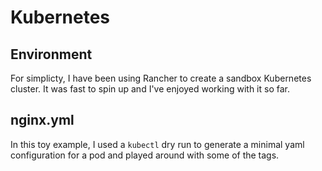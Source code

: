 # Kubernetes

## Environment

For simplicty, I have been using Rancher to create a sandbox Kubernetes cluster. It was fast to spin up and I've enjoyed working with it so far.

## nginx.yml

In this toy example, I used a `kubectl` dry run to generate a minimal yaml configuration for a pod and played around with some of the tags.
